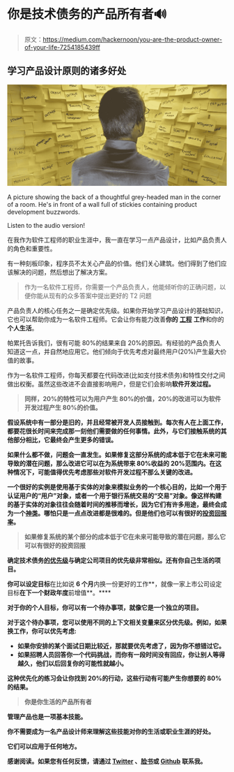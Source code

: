 # 你是技术债务的产品所有者🔊

> 原文：<https://medium.com/hackernoon/you-are-the-product-owner-of-your-life-7254185439ff>

## 学习产品设计原则的诸多好处

![](img/e2eae292bd8437bbb97140fd99b9f006.png)

A picture showing the back of a thoughtful grey-headed man in the corner of a room. He's in front of a wall full of stickies containing product development buzzwords.

Listen to the audio version!

在我作为软件工程师的职业生涯中，我一直在学习一点产品设计，比如产品负责人的角色和重要性。

有一种刻板印象，程序员不太关心产品的价值。他们关心建筑。他们得到了他们应该解决的问题，然后想出了解决方案。

> 作为一名软件工程师，你需要一个产品负责人，他能倾听你的正确问题，以便你能从现有的众多答案中提出更好的 T2 问题

产品负责人的核心任务之一是确定优先级。如果你开始学习产品设计的基础知识，它也可以帮助你成为一名软件工程师。它会让你有能力改善**你的** [**工程**](https://hackernoon.com/tagged/engineering) **工作**和你的**个人生活**。

帕累托告诉我们，很有可能 80%的结果来自 20%的原因。有经验的产品负责人知道这一点，并自然地应用它。他们倾向于优先考虑对最终用户(20%)产生最大价值的故事。

作为一名软件工程师，你每天都要在代码改进(比如支付技术债务)和特性交付之间做出权衡。虽然这些改进不会直接影响用户，但是它们会影响[](https://hackernoon.com/tagged/software-development)****软件开发过程**。**

> **同样，20%的特性可以为用户产生 80%的价值，20%的改进可以为软件开发过程产生 80%的价值。**

**假设系统中有一部分是旧的，并且经常被开发人员接触到。每次有人在上面工作，都要花很长时间来完成那一刻他们需要做的任何事情。此外，与它们接触系统的其他部分相比，它最终会产生更多的错误。**

**如果什么都不做，问题会一直发生。如果修复这部分系统的成本低于它在未来可能导致的潜在问题，那么改进它可以在为系统带来 80%收益的 20%范围内。在这种情况下，可能值得优先考虑那些对软件开发过程不那么关键的改进。**

**一个很好的实例是使用基于实体的对象来模拟业务的一个核心目的，比如一个用于认证用户的“用户”对象，或者一个用于银行系统交易的“交易”对象。像这样构建的基于实体的对象往往会随着时间的推移而增长，因为它们有许多用途，最终会成为一个[神类](http://wiki.c2.com/?GodClass)。哪怕只是一点点改进都是很难的。但是他们也可以有很好的[投资回报率](https://en.wikipedia.org/wiki/Return_on_investment)。**

> **如果修复系统的某个部分的成本低于它在未来可能导致的潜在问题，那么它可以有很好的投资回报**

**确定技术债务[的优先级](https://levelup.gitconnected.com/how-to-use-technical-debt-in-your-favor-98bae475ba68)与确定公司项目的优先级非常相似。还有你自己生活的项目。**

**你可以设定目标**在比如说 **6 个月**内换一份更好的工作**，就像一家上市公司设定目标**在下一个财政年度**前增值**。****

**对于你的个人目标，你可以有一个待办事项，就像它是一个独立的项目。**

**对于这个待办事项，您可以使用不同的上下文相关变量来区分优先级。例如，如果换工作，你可以优先考虑:**

*   **如果你安排的某个面试日期比较近，那就要优先考虑了，因为你不想错过它。**
*   **如果招聘人员回答你一个代码挑战，而你有一段时间没有回应，你让别人等得越久，他们以后回复你的可能性就越小。**

**这种优先化的练习会让你找到 20%的行动，这些行动有可能产生你想要的 80%的结果。**

> **你是你生活的产品所有者**

**管理产品也是一项基本技能。**

**你不需要成为一名产品设计师来理解这些技能对你的生活或职业生涯的好处。**

**它们可以应用于任何地方。**

**感谢阅读。如果您有任何反馈，请通过 [Twitter](https://twitter.com/FagnerBrack) 、[脸书](https://www.facebook.com/fagner.brack)或 [Github](http://github.com/FagnerMartinsBrack) 联系我。**
